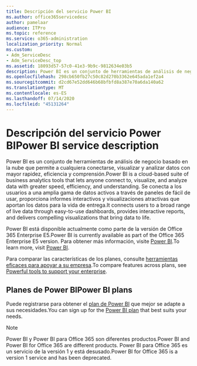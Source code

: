 ```yaml
---
title: Descripción del servicio Power BI
ms.author: office365servicedesc
author: pamelaar
audience: ITPro
ms.topic: reference
ms.service: o365-administration
localization_priority: Normal
ms.custom:
- Adm_ServiceDesc
- Adm_ServiceDesc_top
ms.assetid: 18093d57-57c0-41e3-9b9c-9812634e03b5
description: Power BI es un conjunto de herramientas de análisis de negocio basado en la nube que permite a cualquiera conectarse, visualizar y analizar datos con mayor rapidez, eficiencia y comprensión. Se conecta a los usuarios a una amplia gama de datos activos a través de paneles de fácil de usar, proporciona informes interactivos y visualizaciones atractivas que aportan los datos para la vida de entrega.
ms.openlocfilehash: 298cb650fb27c50c82d270b3362e645ada1ef2a4
ms.sourcegitcommit: d2cd67e52dd646b68bfbfd8a387e70a6da140a62
ms.translationtype: MT
ms.contentlocale: es-ES
ms.lasthandoff: 07/14/2020
ms.locfileid: "45131264"
---
```

# <a name="power-bi-service-description"></a><span data-ttu-id="c09b9-104">Descripción del servicio Power BI</span><span class="sxs-lookup"><span data-stu-id="c09b9-104">Power BI service description</span></span>

<span data-ttu-id="c09b9-105">Power BI es un conjunto de herramientas de análisis de negocio basado en la nube que permite a cualquiera conectarse, visualizar y analizar datos con mayor rapidez, eficiencia y comprensión.</span><span class="sxs-lookup"><span data-stu-id="c09b9-105">Power BI is a cloud-based suite of business analytics tools that lets anyone connect to, visualize, and analyze data with greater speed, efficiency, and understanding.</span></span> <span data-ttu-id="c09b9-106">Se conecta a los usuarios a una amplia gama de datos activos a través de paneles de fácil de usar, proporciona informes interactivos y visualizaciones atractivas que aportan los datos para la vida de entrega.</span><span class="sxs-lookup"><span data-stu-id="c09b9-106">It connects users to a broad range of live data through easy-to-use dashboards, provides interactive reports, and delivers compelling visualizations that bring data to life.</span></span>
  
<span data-ttu-id="c09b9-107">Power BI está disponible actualmente como parte de la versión de Office 365 Enterprise E5.</span><span class="sxs-lookup"><span data-stu-id="c09b9-107">Power BI is currently available as part of the Office 365 Enterprise E5 version.</span></span> <span data-ttu-id="c09b9-108">Para obtener más información, visite [Power BI](https://powerbi.microsoft.com/).</span><span class="sxs-lookup"><span data-stu-id="c09b9-108">To learn more, visit [Power BI](https://powerbi.microsoft.com/).</span></span>
  
<span data-ttu-id="c09b9-109">Para comparar las características de los planes, consulte [herramientas eficaces para apoyar a su empresa](https://go.microsoft.com/fwlink/?LinkID=799177&amp;clcid=0x409).</span><span class="sxs-lookup"><span data-stu-id="c09b9-109">To compare features across plans, see [Powerful tools to support your enterprise](https://go.microsoft.com/fwlink/?LinkID=799177&amp;clcid=0x409).</span></span>
  
## <a name="power-bi-plans"></a><span data-ttu-id="c09b9-110">Planes de Power BI</span><span class="sxs-lookup"><span data-stu-id="c09b9-110">Power BI plans</span></span>

<span data-ttu-id="c09b9-111">Puede registrarse para obtener el [plan de Power BI](https://go.microsoft.com/fwlink/?LinkID=786854) que mejor se adapte a sus necesidades.</span><span class="sxs-lookup"><span data-stu-id="c09b9-111">You can sign up for the [Power BI plan](https://go.microsoft.com/fwlink/?LinkID=786854) that best suits your needs.</span></span> 
  
> [!NOTE]
> <span data-ttu-id="c09b9-112">Power BI y Power BI para Office 365 son diferentes productos.</span><span class="sxs-lookup"><span data-stu-id="c09b9-112">Power BI and Power BI for Office 365 are different products.</span></span> <span data-ttu-id="c09b9-113">Power BI para Office 365 es un servicio de la versión 1 y está desusado.</span><span class="sxs-lookup"><span data-stu-id="c09b9-113">Power BI for Office 365 is a version 1 service and has been deprecated.</span></span> 
  